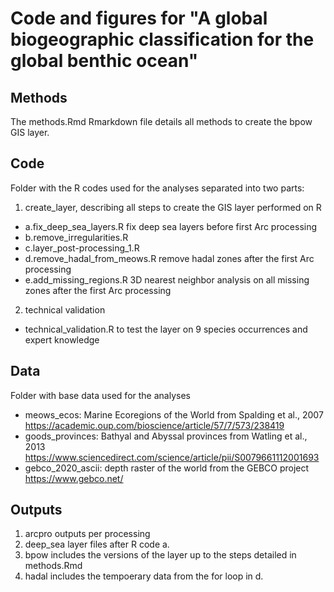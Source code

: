 # Code and figures for "A global biogeographic classification for the global benthic ocean"

## Methods
The methods.Rmd Rmarkdown file details all methods to create the bpow GIS layer.

## Code
Folder with the R codes used for the analyses separated into two parts:
1. create_layer, describing all steps to create the GIS layer performed on R
- a.fix_deep_sea_layers.R fix deep sea layers before first Arc processing
- b.remove_irregularities.R
- c.layer_post-processing_1.R
- d.remove_hadal_from_meows.R remove hadal zones after the first Arc processing
- e.add_missing_regions.R 3D nearest neighbor analysis on all missing zones after the first Arc processing
2. technical validation
- technical_validation.R to test the layer on 9 species occurrences and expert knowledge

## Data
Folder with base data used for the analyses
- meows_ecos: Marine Ecoregions of the World from Spalding et al., 2007 https://academic.oup.com/bioscience/article/57/7/573/238419
- goods_provinces: Bathyal and Abyssal provinces from Watling et al., 2013 https://www.sciencedirect.com/science/article/pii/S0079661112001693
- gebco_2020_ascii: depth raster of the world from the GEBCO project https://www.gebco.net/

## Outputs
1. arcpro outputs per processing
2. deep_sea layer files after R code a.
3. bpow includes the versions of the layer up to the steps detailed in methods.Rmd
4. hadal includes the tempoerary data from the for loop in d.
